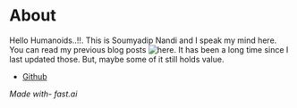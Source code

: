# About



Hello Humanoids..!!. This is Soumyadip Nandi and I speak my mind here. You can read my previous blog posts 
![here](https://aiactivated.blogspot.com/). It has been a long time since I last updated those. But, maybe some of it still holds value.





- [Github](https://github.com/soumyadip1995)




*Made with- fast.ai*
